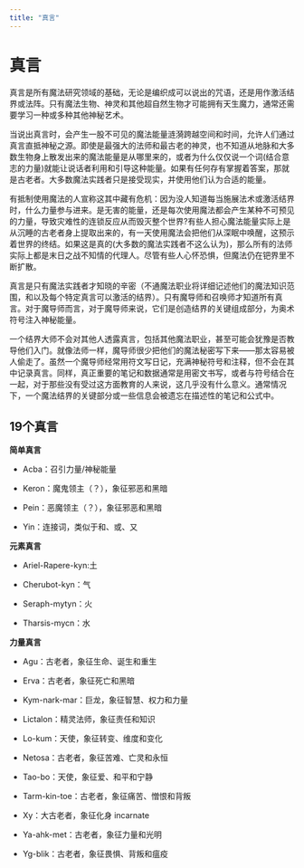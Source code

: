 ```yaml
---
title: "真言"
---
```

# 真言

真言是所有魔法研究领域的基础，无论是编织成可以说出的咒语，还是用作激活结界或法阵。只有魔法生物、神灵和其他超自然生物才可能拥有天生魔力，通常还需要学习一种或多种其他神秘艺术。

当说出真言时，会产生一股不可见的魔法能量涟漪跨越空间和时间，允许人们通过真言直抵神秘之源。即使是最强大的法师和最古老的神灵，也不知道从地脉和大多数生物身上散发出来的魔法能量是从哪里来的，或者为什么仅仅说一个词(结合意志的力量)就能让说话者利用和引导这种能量。如果有任何存有掌握着答案，那就是古老者。大多数魔法实践者只是接受现实，并使用他们认为合适的能量。

有抵制使用魔法的人宣称这其中藏有危机：因为没人知道每当施展法术或激活结界时，什么力量参与进来。是无害的能量，还是每次使用魔法都会产生某种不可预见的力量，导致灾难性的连锁反应从而毁灭整个世界?有些人担心魔法能量实际上是从沉睡的古老者身上提取出来的，有一天使用魔法会把他们从深眠中唤醒，这预示着世界的终结。如果这是真的(大多数的魔法实践者不这么认为)，那么所有的法师实际上都是末日之战不知情的代理人。尽管有些人心怀恐惧，但魔法仍在钯界里不断扩散。

真言是只有魔法实践者才知晓的辛密（不通魔法职业将详细记述他们的魔法知识范围，和以及每个特定真言可以激活的结界）。只有魔导师和召唤师才知道所有真言。对于魔导师而言，对于魔导师来说，它们是创造结界的关键组成部分，为奥术符号注入神秘能量。

一个结界大师不会对其他人透露真言，包括其他魔法职业，甚至可能会犹豫是否教导他们入门。就像法师一样，魔导师很少把他们的魔法秘密写下来——那太容易被人偷走了。虽然一个魔导师经常用符文写日记，充满神秘符号和注释，但不会在其中记录真言。同样，真正重要的笔记和数据通常是用密文书写，或者与符号结合在一起，对于那些没有受过这方面教育的人来说，这几乎没有什么意义。通常情况下，一个魔法结界的关键部分或一些信息会被遗忘在描述性的笔记和公式中。

## 19个真言

**简单真言**

- Acba：召引力量/神秘能量

- Keron：魔鬼领主（？），象征邪恶和黑暗

- Pein：恶魔领主（？），象征邪恶和黑暗

- Yin：连接词，类似于和、或、又


**元素真言**

- Ariel-Rapere-kyn:土

- Cherubot-kyn：气

- Seraph-mytyn：火

- Tharsis-mycn：水


**力量真言**

- Agu：古老者，象征生命、诞生和重生

- Erva：古老者，象征死亡和黑暗

- Kym-nark-mar：巨龙，象征智慧、权力和力量

- Lictalon：精灵法师，象征责任和知识

- Lo-kum：天使，象征转变、维度和变化

- Netosa：古老者，象征苦难、亡灵和永恒

- Tao-bo：天使，象征爱、和平和宁静

- Tarm-kin-toe：古老者，象征痛苦、憎恨和背叛

- Xy：大古老者，象征化身 incarnate

- Ya-ahk-met：古老者，象征力量和光明

- Yg-blik：古老者，象征畏惧、背叛和瘟疫
